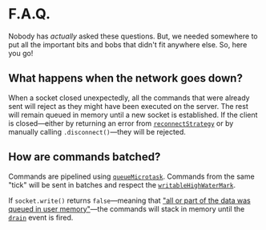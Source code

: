 # F.A.Q.

Nobody has *actually* asked these questions. But, we needed somewhere to put all the important bits and bobs that didn't fit anywhere else. So, here you go!

## What happens when the network goes down?

When a socket closed unexpectedly, all the commands that were already sent will reject as they might have been executed on the server. The rest will remain queued in memory until a new socket is established. If the client is closed—either by returning an error from [`reconnectStrategy`](./client-configuration.md#reconnect-strategy) or by manually calling `.disconnect()`—they will be rejected.

## How are commands batched?

Commands are pipelined using [`queueMicrotask`](https://nodejs.org/api/globals.html#globals_queuemicrotask_callback). Commands from the same "tick" will be sent in batches and respect the [`writableHighWaterMark`](https://nodejs.org/api/stream.html#stream_new_stream_writable_options).

If `socket.write()` returns `false`—meaning that ["all or part of the data was queued in user memory"](https://nodejs.org/api/net.html#:~:text=all%20or%20part%20of%20the%20data%20was%20queued%20in%20user%20memory)—the commands will stack in memory until the [`drain`](https://nodejs.org/api/net.html#net_event_drain) event is fired.
